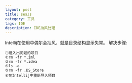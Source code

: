```yaml
---
layout: post
title: seaJs
category: 工具
tags: IDE
description: IDE抽风处理
---
```


Intellij在使用中偶尔会抽风，就是目录结构显示失常。
解决步骤:
	
	①进入出问题的项目
	②rm -fr *.iml
	③rm -fr *.idea
	④ls -a 
	⑤rm -fr .DS_Store
	⑥在Intellij中重新导入项目